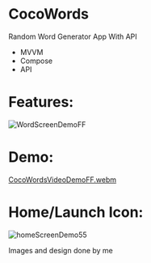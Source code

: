 # CocoWords
Random Word Generator App With API
- MVVM
- Compose
- API

# Features:
![WordScreenDemoFF](https://github.com/ianttta/CocoWords/assets/135581442/709f0c1f-f47e-48b1-9b2b-11fce3c3cfca)

# Demo:
[CocoWordsVideoDemoFF.webm](https://github.com/ianttta/CocoWords/assets/135581442/eba460e3-8ed3-4d8c-a981-71e6bbed0ae8)

# Home/Launch Icon:
![homeScreenDemo55](https://github.com/ianttta/CocoWords/assets/135581442/cadc33bf-5ff7-48f0-84eb-9ae423e0ef86)

Images and design done by me
